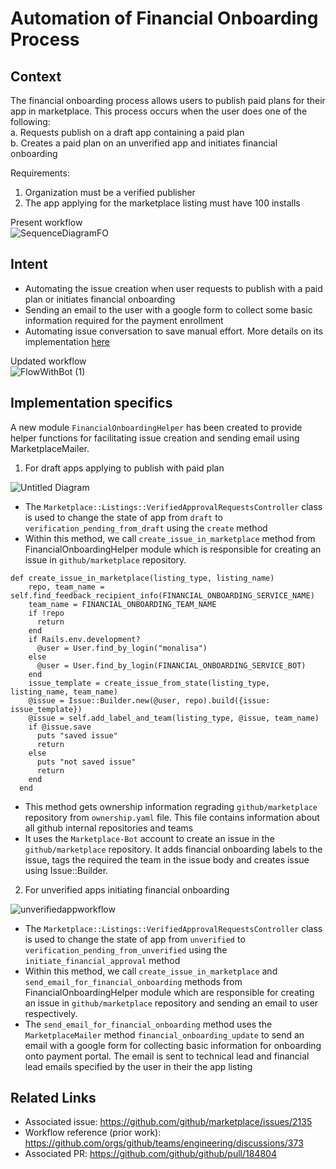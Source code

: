 # Automation of Financial Onboarding Process

## Context 
The financial onboarding process allows users to publish paid plans for their app in marketplace. This process occurs when the user does one of the following: \
a. Requests publish on a draft app containing a paid plan \
b. Creates a paid plan on an unverified app and initiates financial onboarding 

Requirements:
1. Organization must be a verified publisher
2. The app applying for the marketplace listing must have 100 installs 

Present workflow \
![SequenceDiagramFO](https://user-images.githubusercontent.com/44273715/123704139-f7d1c500-d882-11eb-997d-fafecfc5da60.png)

## Intent
- Automating the issue creation when user requests to publish with a paid plan or initiates financial onboarding
- Sending an email to the user with a google form to collect some basic information required for the payment enrollment
- Automating issue conversation to save manual effort. More details on its implementation [here](https://docs.google.com/document/d/17H7cC11hBRxagedyR5eAVLRSz-tVa6_DYa-7tsRvskg/edit?usp=sharing)

Updated workflow \
![FlowWithBot (1)](https://user-images.githubusercontent.com/44273715/123704647-821a2900-d883-11eb-831b-a84da6822152.png)

## Implementation specifics

A new module `FinancialOnboardingHelper` has been created to provide helper functions for facilitating issue creation and sending email using MarketplaceMailer.

1. For draft apps applying to publish with paid plan

![Untitled Diagram](https://user-images.githubusercontent.com/44273715/123705946-3ec0ba00-d885-11eb-91b0-4a1cf8b76ba3.png)


* The `Marketplace::Listings::VerifiedApprovalRequestsController` class is used to change the state of app from `draft` to `verification_pending_from_draft` using the `create` method
* Within this method, we call `create_issue_in_marketplace` method from FinancialOnboardingHelper module which is responsible for creating an issue in `github/marketplace` repository. 

```
def create_issue_in_marketplace(listing_type, listing_name)
    repo, team_name = self.find_feedback_recipient_info(FINANCIAL_ONBOARDING_SERVICE_NAME)
    team_name = FINANCIAL_ONBOARDING_TEAM_NAME
    if !repo
      return
    end
    if Rails.env.development?
      @user = User.find_by_login("monalisa")
    else
      @user = User.find_by_login(FINANCIAL_ONBOARDING_SERVICE_BOT)
    end
    issue_template = create_issue_from_state(listing_type, listing_name, team_name)
    @issue = Issue::Builder.new(@user, repo).build({issue: issue_template})
    @issue = self.add_label_and_team(listing_type, @issue, team_name)
    if @issue.save
      puts "saved issue"
      return
    else
      puts "not saved issue"
      return
    end
  end
```
* This method gets ownership information regrading `github/marketplace` repository from `ownership.yaml` file. This file contains information about all github internal repositories and teams
* It uses the `Marketplace-Bot` account to create an issue in the `github/marketplace` repository. It adds financial onboarding labels to the issue, tags the required the team in the issue body and creates issue using Issue::Builder.

2. For unverified apps initiating financial onboarding

![unverifiedappworkflow](https://user-images.githubusercontent.com/44273715/123706825-682e1580-d886-11eb-9140-d843c9b34ced.png)

* The `Marketplace::Listings::VerifiedApprovalRequestsController` class is used to change the state of app from `unverified` to `verification_pending_from_unverified` using the `initiate_financial_approval` method
* Within this method, we call `create_issue_in_marketplace` and `send_email_for_financial_onboarding` methods from FinancialOnboardingHelper module which are responsible for creating an issue in `github/marketplace` repository and sending an email to user respectively.
* The `send_email_for_financial_onboarding` method uses the `MarketplaceMailer` method `financial_onboarding_update` to send an email with a google form for collecting basic information for onboarding onto payment portal. The email is sent to technical lead and financial lead emails specified by the user in their the app listing

## Related Links
- Associated issue: https://github.com/github/marketplace/issues/2135
- Workflow reference (prior work): https://github.com/orgs/github/teams/engineering/discussions/373
- Associated PR: https://github.com/github/github/pull/184804

